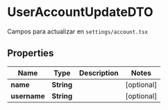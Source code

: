 

# UserAccountUpdateDTO

Campos para actualizar en `settings/account.tsx`

## Properties

| Name | Type | Description | Notes |
|------------ | ------------- | ------------- | -------------|
|**name** | **String** |  |  [optional] |
|**username** | **String** |  |  [optional] |



